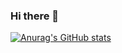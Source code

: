 ### Hi there 👋
[![Anurag's GitHub stats](https://github-readme-stats.vercel.app/api?username=OrigintZh)](https://github.com/anuraghazra/github-readme-stats)
<!--
**OrigintZh/OrigintZh** is a ✨ _special_ ✨ repository because its `README.md` (this file) appears on your GitHub profile.

Here are some ideas to get you started:

- 🔭 I’m currently working on ...
- 🌱 I’m currently learning ...
- 👯 I’m looking to collaborate on ...
- 🤔 I’m looking for help with ...
- 💬 Ask me about ...
- 📫 How to reach me: ...
- 😄 Pronouns: ...
- ⚡ Fun fact: ...
-->
